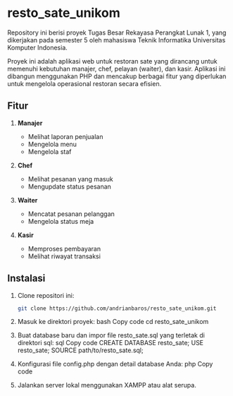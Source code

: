 # resto_sate_unikom
Repository ini berisi proyek Tugas Besar Rekayasa Perangkat Lunak 1, yang dikerjakan pada semester 5 oleh mahasiswa Teknik Informatika Universitas Komputer Indonesia.

Proyek ini adalah aplikasi web untuk restoran sate yang dirancang untuk memenuhi kebutuhan manajer, chef, pelayan (waiter), dan kasir. Aplikasi ini dibangun menggunakan PHP dan mencakup berbagai fitur yang diperlukan untuk mengelola operasional restoran secara efisien.

## Fitur

1. **Manajer**
   - Melihat laporan penjualan
   - Mengelola menu
   - Mengelola staf

2. **Chef**
   - Melihat pesanan yang masuk
   - Mengupdate status pesanan

3. **Waiter**
   - Mencatat pesanan pelanggan
   - Mengelola status meja

4. **Kasir**
   - Memproses pembayaran
   - Melihat riwayat transaksi

## Instalasi

1. Clone repositori ini:
   ```bash
   git clone https://github.com/andrianbaros/resto_sate_unikom.git

2. Masuk ke direktori proyek:
bash
Copy code
cd resto_sate_unikom

3. Buat database baru dan impor file resto_sate.sql yang terletak di direktori sql:
sql
Copy code
CREATE DATABASE resto_sate;
USE resto_sate;
SOURCE path/to/resto_sate.sql;

4. Konfigurasi file config.php dengan detail database Anda:
php
Copy code
<?php
$servername = "localhost";
$username = "root";
$password = "";
$dbname = "resto_sate";
?>

5. Jalankan server lokal menggunakan XAMPP atau alat serupa.